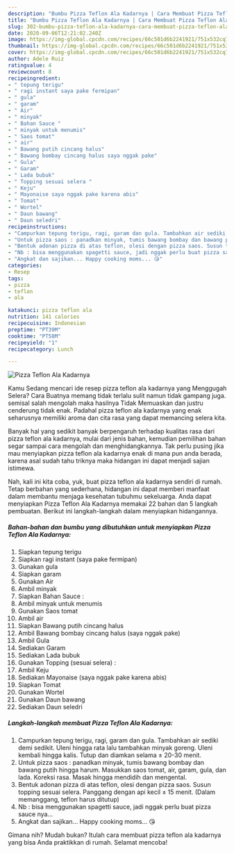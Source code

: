 ```yaml
---
description: "Bumbu Pizza Teflon Ala Kadarnya | Cara Membuat Pizza Teflon Ala Kadarnya Yang Enak dan Simpel"
title: "Bumbu Pizza Teflon Ala Kadarnya | Cara Membuat Pizza Teflon Ala Kadarnya Yang Enak dan Simpel"
slug: 302-bumbu-pizza-teflon-ala-kadarnya-cara-membuat-pizza-teflon-ala-kadarnya-yang-enak-dan-simpel
date: 2020-09-06T12:21:02.240Z
image: https://img-global.cpcdn.com/recipes/66c501d6b2241921/751x532cq70/pizza-teflon-ala-kadarnya-foto-resep-utama.jpg
thumbnail: https://img-global.cpcdn.com/recipes/66c501d6b2241921/751x532cq70/pizza-teflon-ala-kadarnya-foto-resep-utama.jpg
cover: https://img-global.cpcdn.com/recipes/66c501d6b2241921/751x532cq70/pizza-teflon-ala-kadarnya-foto-resep-utama.jpg
author: Adele Ruiz
ratingvalue: 4
reviewcount: 8
recipeingredient:
- " tepung terigu"
- " ragi instant saya pake fermipan"
- " gula"
- " garam"
- " Air"
- " minyak"
- " Bahan Sauce "
- " minyak untuk menumis"
- " Saos tomat"
- " air"
- " Bawang putih cincang halus"
- " Bawang bombay cincang halus saya nggak pake"
- " Gula"
- " Garam"
- " Lada bubuk"
- " Topping sesuai selera "
- " Keju"
- " Mayonaise saya nggak pake karena abis"
- " Tomat"
- " Wortel"
- " Daun bawang"
- " Daun seledri"
recipeinstructions:
- "Campurkan tepung terigu, ragi, garam dan gula. Tambahkan air sediki demi sedikit. Uleni hingga rata lalu tambahkan minyak goreng. Uleni kembali hingga kalis. Tutup dan diamkan selama ± 20-30 menit."
- "Untuk pizza saos : panadkan minyak, tumis bawang bombay dan bawang putih hingga harum. Masukkan saos tomat, air, garam, gula, dan lada. Koreksi rasa. Masak hingga mendidih dan mengental."
- "Bentuk adonan pizza di atas teflon, olesi dengan pizza saos. Susun topping sesuai selera. Panggang dengan api kecil ± 15 menit. (Dalam memanggang, teflon harus ditutup)"
- "Nb : bisa menggunakan spagetti sauce, jadi nggak perlu buat pizza sauce nya..."
- "Angkat dan sajikan... Happy cooking moms... 😘"
categories:
- Resep
tags:
- pizza
- teflon
- ala

katakunci: pizza teflon ala 
nutrition: 141 calories
recipecuisine: Indonesian
preptime: "PT39M"
cooktime: "PT58M"
recipeyield: "1"
recipecategory: Lunch

---
```



![Pizza Teflon Ala Kadarnya](https://img-global.cpcdn.com/recipes/66c501d6b2241921/751x532cq70/pizza-teflon-ala-kadarnya-foto-resep-utama.jpg)

Kamu Sedang mencari ide resep pizza teflon ala kadarnya yang Menggugah Selera? Cara Buatnya memang tidak terlalu sulit namun tidak gampang juga. semisal salah mengolah maka hasilnya Tidak Memuaskan dan justru cenderung tidak enak. Padahal pizza teflon ala kadarnya yang enak seharusnya memiliki aroma dan cita rasa yang dapat memancing selera kita.



Banyak hal yang sedikit banyak berpengaruh terhadap kualitas rasa dari pizza teflon ala kadarnya, mulai dari jenis bahan, kemudian pemilihan bahan segar sampai cara mengolah dan menghidangkannya. Tak perlu pusing jika mau menyiapkan pizza teflon ala kadarnya enak di mana pun anda berada, karena asal sudah tahu triknya maka hidangan ini dapat menjadi sajian istimewa.


Nah, kali ini kita coba, yuk, buat pizza teflon ala kadarnya sendiri di rumah. Tetap berbahan yang sederhana, hidangan ini dapat memberi manfaat dalam membantu menjaga kesehatan tubuhmu sekeluarga. Anda dapat menyiapkan Pizza Teflon Ala Kadarnya memakai 22 bahan dan 5 langkah pembuatan. Berikut ini langkah-langkah dalam menyiapkan hidangannya.

<!--inarticleads1-->

##### Bahan-bahan dan bumbu yang dibutuhkan untuk menyiapkan Pizza Teflon Ala Kadarnya:

1. Siapkan  tepung terigu
1. Siapkan  ragi instant (saya pake fermipan)
1. Gunakan  gula
1. Siapkan  garam
1. Gunakan  Air
1. Ambil  minyak
1. Siapkan  Bahan Sauce :
1. Ambil  minyak untuk menumis
1. Gunakan  Saos tomat
1. Ambil  air
1. Siapkan  Bawang putih cincang halus
1. Ambil  Bawang bombay cincang halus (saya nggak pake)
1. Ambil  Gula
1. Sediakan  Garam
1. Sediakan  Lada bubuk
1. Gunakan  Topping (sesuai selera) :
1. Ambil  Keju
1. Sediakan  Mayonaise (saya nggak pake karena abis)
1. Siapkan  Tomat
1. Gunakan  Wortel
1. Gunakan  Daun bawang
1. Sediakan  Daun seledri




<!--inarticleads2-->

##### Langkah-langkah membuat Pizza Teflon Ala Kadarnya:

1. Campurkan tepung terigu, ragi, garam dan gula. Tambahkan air sediki demi sedikit. Uleni hingga rata lalu tambahkan minyak goreng. Uleni kembali hingga kalis. Tutup dan diamkan selama ± 20-30 menit.
1. Untuk pizza saos : panadkan minyak, tumis bawang bombay dan bawang putih hingga harum. Masukkan saos tomat, air, garam, gula, dan lada. Koreksi rasa. Masak hingga mendidih dan mengental.
1. Bentuk adonan pizza di atas teflon, olesi dengan pizza saos. Susun topping sesuai selera. Panggang dengan api kecil ± 15 menit. (Dalam memanggang, teflon harus ditutup)
1. Nb : bisa menggunakan spagetti sauce, jadi nggak perlu buat pizza sauce nya...
1. Angkat dan sajikan... Happy cooking moms... 😘




Gimana nih? Mudah bukan? Itulah cara membuat pizza teflon ala kadarnya yang bisa Anda praktikkan di rumah. Selamat mencoba!
